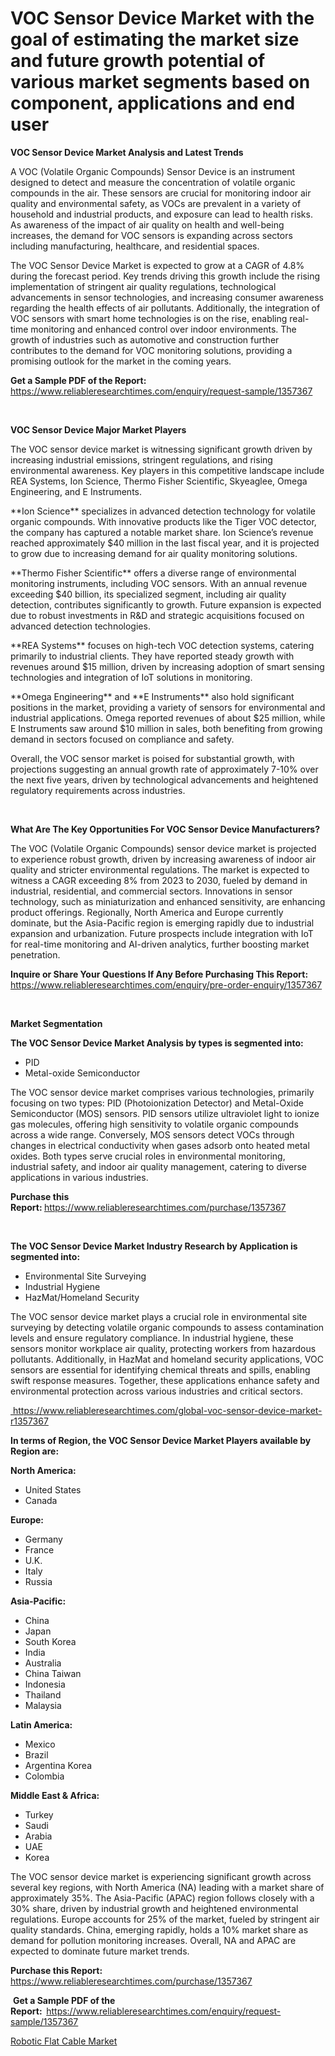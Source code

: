 <p><h1>VOC Sensor Device Market with the goal of estimating the market size and future growth potential of various market segments based on component, applications and end user</h1></p><p><strong>VOC Sensor Device Market Analysis and Latest Trends</strong></p>
<p><p>A VOC (Volatile Organic Compounds) Sensor Device is an instrument designed to detect and measure the concentration of volatile organic compounds in the air. These sensors are crucial for monitoring indoor air quality and environmental safety, as VOCs are prevalent in a variety of household and industrial products, and exposure can lead to health risks. As awareness of the impact of air quality on health and well-being increases, the demand for VOC sensors is expanding across sectors including manufacturing, healthcare, and residential spaces.</p><p>The VOC Sensor Device Market is expected to grow at a CAGR of 4.8% during the forecast period. Key trends driving this growth include the rising implementation of stringent air quality regulations, technological advancements in sensor technologies, and increasing consumer awareness regarding the health effects of air pollutants. Additionally, the integration of VOC sensors with smart home technologies is on the rise, enabling real-time monitoring and enhanced control over indoor environments. The growth of industries such as automotive and construction further contributes to the demand for VOC monitoring solutions, providing a promising outlook for the market in the coming years.</p></p>
<p><strong>Get a Sample PDF of the Report:&nbsp;</strong> <a href="https://www.reliableresearchtimes.com/enquiry/request-sample/1357367?utm_campaign=2721&utm_medium=2&utm_source=Github&utm_content=ia&utm_term=24022025&utm_id=voc-sensor-device">https://www.reliableresearchtimes.com/enquiry/request-sample/1357367</a></p>
<p>&nbsp;</p>
<p><strong>VOC Sensor Device Major Market Players</strong></p>
<p><p>The VOC sensor device market is witnessing significant growth driven by increasing industrial emissions, stringent regulations, and rising environmental awareness. Key players in this competitive landscape include REA Systems, Ion Science, Thermo Fisher Scientific, Skyeaglee, Omega Engineering, and E Instruments.</p><p>**Ion Science** specializes in advanced detection technology for volatile organic compounds. With innovative products like the Tiger VOC detector, the company has captured a notable market share. Ion Science’s revenue reached approximately $40 million in the last fiscal year, and it is projected to grow due to increasing demand for air quality monitoring solutions.</p><p>**Thermo Fisher Scientific** offers a diverse range of environmental monitoring instruments, including VOC sensors. With an annual revenue exceeding $40 billion, its specialized segment, including air quality detection, contributes significantly to growth. Future expansion is expected due to robust investments in R&D and strategic acquisitions focused on advanced detection technologies.</p><p>**REA Systems** focuses on high-tech VOC detection systems, catering primarily to industrial clients. They have reported steady growth with revenues around $15 million, driven by increasing adoption of smart sensing technologies and integration of IoT solutions in monitoring.</p><p>**Omega Engineering** and **E Instruments** also hold significant positions in the market, providing a variety of sensors for environmental and industrial applications. Omega reported revenues of about $25 million, while E Instruments saw around $10 million in sales, both benefiting from growing demand in sectors focused on compliance and safety.</p><p>Overall, the VOC sensor market is poised for substantial growth, with projections suggesting an annual growth rate of approximately 7-10% over the next five years, driven by technological advancements and heightened regulatory requirements across industries.</p></p>
<p>&nbsp;</p>
<p><strong>What Are The Key Opportunities For VOC Sensor Device Manufacturers?</strong></p>
<p><p>The VOC (Volatile Organic Compounds) sensor device market is projected to experience robust growth, driven by increasing awareness of indoor air quality and stricter environmental regulations. The market is expected to witness a CAGR exceeding 8% from 2023 to 2030, fueled by demand in industrial, residential, and commercial sectors. Innovations in sensor technology, such as miniaturization and enhanced sensitivity, are enhancing product offerings. Regionally, North America and Europe currently dominate, but the Asia-Pacific region is emerging rapidly due to industrial expansion and urbanization. Future prospects include integration with IoT for real-time monitoring and AI-driven analytics, further boosting market penetration.</p></p>
<p><strong>Inquire or Share Your Questions If Any Before Purchasing This Report:</strong> <a href="https://www.reliableresearchtimes.com/enquiry/pre-order-enquiry/1357367?utm_campaign=2721&utm_medium=2&utm_source=Github&utm_content=ia&utm_term=24022025&utm_id=voc-sensor-device">https://www.reliableresearchtimes.com/enquiry/pre-order-enquiry/1357367</a></p>
<p>&nbsp;</p>
<p><strong>Market Segmentation</strong></p>
<p><strong>The VOC Sensor Device Market Analysis by types is segmented into:</strong></p>
<p><ul><li>PID</li><li>Metal-oxide Semiconductor</li></ul></p>
<p><p>The VOC sensor device market comprises various technologies, primarily focusing on two types: PID (Photoionization Detector) and Metal-Oxide Semiconductor (MOS) sensors. PID sensors utilize ultraviolet light to ionize gas molecules, offering high sensitivity to volatile organic compounds across a wide range. Conversely, MOS sensors detect VOCs through changes in electrical conductivity when gases adsorb onto heated metal oxides. Both types serve crucial roles in environmental monitoring, industrial safety, and indoor air quality management, catering to diverse applications in various industries.</p></p>
<p><strong>Purchase this Report:&nbsp;</strong><a href="https://www.reliableresearchtimes.com/purchase/1357367?utm_campaign=2721&utm_medium=2&utm_source=Github&utm_content=ia&utm_term=24022025&utm_id=voc-sensor-device">https://www.reliableresearchtimes.com/purchase/1357367</a></p>
<p>&nbsp;</p>
<p><strong>The VOC Sensor Device Market Industry Research by Application is segmented into:</strong></p>
<p><ul><li>Environmental Site Surveying</li><li>Industrial Hygiene</li><li>HazMat/Homeland Security</li></ul></p>
<p><p>The VOC sensor device market plays a crucial role in environmental site surveying by detecting volatile organic compounds to assess contamination levels and ensure regulatory compliance. In industrial hygiene, these sensors monitor workplace air quality, protecting workers from hazardous pollutants. Additionally, in HazMat and homeland security applications, VOC sensors are essential for identifying chemical threats and spills, enabling swift response measures. Together, these applications enhance safety and environmental protection across various industries and critical sectors.</p></p>
<p><a href="https://www.reliableresearchtimes.com/global-voc-sensor-device-market-r1357367?utm_campaign=2721&utm_medium=2&utm_source=Github&utm_content=ia&utm_term=24022025&utm_id=voc-sensor-device">&nbsp;https://www.reliableresearchtimes.com/global-voc-sensor-device-market-r1357367</a></p>
<p><strong>In terms of Region, the VOC Sensor Device Market Players available by Region are:</strong></p>
<p>
    <p> <strong> North America: </strong>
        <ul>
            <li>United States</li>
            <li>Canada</li>
        </ul>
        </p> 
    <p> <strong> Europe: </strong>
        <ul>
            <li>Germany</li>
            <li>France</li>
            <li>U.K.</li>
            <li>Italy</li>
            <li>Russia</li>
        </ul>
        </p> 
    <p> <strong> Asia-Pacific: </strong>
        <ul>
            <li>China</li>
            <li>Japan</li>
            <li>South Korea</li>
            <li>India</li>
            <li>Australia</li>
            <li>China Taiwan</li>
            <li>Indonesia</li>
            <li>Thailand</li>
            <li>Malaysia</li>
        </ul>
        </p> 
    <p> <strong> Latin America: </strong>
        <ul>
            <li>Mexico</li>
            <li>Brazil</li>
            <li>Argentina Korea</li>
            <li>Colombia</li>
        </ul>
        </p> 
    <p> <strong> Middle East & Africa: </strong>
        <ul>
            <li>Turkey</li>
            <li>Saudi</li>
            <li>Arabia</li>
            <li>UAE</li>
            <li>Korea</li>
        </ul>
    </p>
    </p>
<p><p>The VOC sensor device market is experiencing significant growth across several key regions, with North America (NA) leading with a market share of approximately 35%. The Asia-Pacific (APAC) region follows closely with a 30% share, driven by industrial growth and heightened environmental regulations. Europe accounts for 25% of the market, fueled by stringent air quality standards. China, emerging rapidly, holds a 10% market share as demand for pollution monitoring increases. Overall, NA and APAC are expected to dominate future market trends.</p></p>
<p><strong>Purchase this Report: </strong><a href="https://www.reliableresearchtimes.com/purchase/1357367?utm_campaign=2721&utm_medium=2&utm_source=Github&utm_content=ia&utm_term=24022025&utm_id=voc-sensor-device">https://www.reliableresearchtimes.com/purchase/1357367</a></p>
<p>&nbsp;<strong>Get a Sample PDF of the Report:&nbsp;&nbsp;</strong><a href="https://www.reliableresearchtimes.com/enquiry/request-sample/1357367?utm_campaign=2721&utm_medium=2&utm_source=Github&utm_content=ia&utm_term=24022025&utm_id=voc-sensor-device">https://www.reliableresearchtimes.com/enquiry/request-sample/1357367</a></p>
<p><strong></strong></p>
<p><p><a href="https://github.com/hannajuana198484/Market-Research-Report-List-1/blob/main/robotic-flat-cable-market.md?utm_campaign=2721&utm_medium=2&utm_source=Github&utm_content=ia&utm_term=24022025&utm_id=voc-sensor-device">Robotic Flat Cable Market</a></p></p>